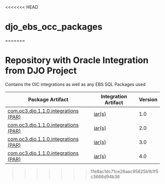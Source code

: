 <<<<<<< HEAD
# djo_ebs_occ_packages
=======
# Repository with Oracle Integration from DJO Project

Contains the OIC integrations as well as any EBS SQL Packages used


| Package Artifact                                                                  | Integration Artifact                                    | Version |
|-----------------------------------------------------------------------------------|---------------------------------------------------------| --------|
| [com.oc3.djo.1.1.0.integrations (PAR)](oic/com.oc3.djo.1.1.0.integrations/v1/package) | [iar(s)](oic/com.oc3.djo.1.1.0.integrations/v1/integration) | 1.0     |
| [com.oc3.djo.1.1.0.integrations (PAR)](oic/com.oc3.djo.1.1.0.integrations/v2/package) | [iar(s)](oic/com.oc3.djo.1.1.0.integrations/v2/integration) | 2.0     |
| [com.oc3.djo.1.1.0.integrations (PAR)](oic/com.oc3.djo.1.1.0.integrations/v3/package) | [iar(s)](oic/com.oc3.djo.1.1.0.integrations/v3/integration) | 3.0     |
| [com.oc3.djo.1.1.0.integrations (PAR)](oic/com.oc3.djo.1.1.0.integrations/v4/package) | [iar(s)](oic/com.oc3.djo.1.1.0.integrations/v4/integration) | 4.0     |



>>>>>>> 11e8ac1dc71ce26aac95625b1b1f5c3666d94b36
